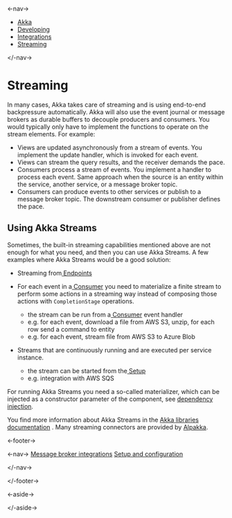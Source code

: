 

<-nav->

- [  Akka](../index.html)
- [  Developing](index.html)
- [  Integrations](integrations/index.html)
- [  Streaming](streaming.html)



</-nav->



# Streaming

In many cases, Akka takes care of streaming and is using end-to-end backpressure automatically. Akka will also use the event journal or message brokers as durable buffers to decouple producers and consumers. You would typically only have to implement the functions to operate on the stream elements. For example:

- Views are updated asynchronously from a stream of events. You implement the update handler, which is invoked for each event.
- Views can stream the query results, and the receiver demands the pace.
- Consumers process a stream of events. You implement a handler to process each event. Same approach when the source is an entity within the service, another service, or a message broker topic.
- Consumers can produce events to other services or publish to a message broker topic. The downstream consumer or publisher defines the pace.

## [](about:blank#_using_akka_streams) Using Akka Streams

Sometimes, the built-in streaming capabilities mentioned above are not enough for what you need, and then you can use Akka Streams. A few examples where Akka Streams would be a good solution:

- Streaming from[  Endpoints](http-endpoints.html#_advanced_http_requests_and_responses)
- For each event in a[  Consumer](consuming-producing.html)   you need to materialize a finite stream to perform some actions in a streaming way instead of composing those actions with `CompletionStage`   operations.  

  - the stream can be run from a[    Consumer](consuming-producing.html)     event handler
  - e.g. for each event, download a file from AWS S3, unzip, for each row send a command to entity
  - e.g. for each event, stream file from AWS S3 to Azure Blob
- Streams that are continuously running and are executed per service instance.  

  - the stream can be started from the[    Setup](setup-and-dependency-injection.html#_service_lifecycle)
  - e.g. integration with AWS SQS

For running Akka Streams you need a so-called materializer, which can be injected as a constructor parameter of the component, see [dependency injection](setup-and-dependency-injection.html#_dependency_injection).

You find more information about Akka Streams in the [Akka libraries documentation](https://doc.akka.io/libraries/akka-core/current/stream/stream-introduction.html) . Many streaming connectors are provided by [Alpakka](https://doc.akka.io/libraries/alpakka/current/).



<-footer->


<-nav->
[Message broker integrations](message-brokers.html) [Setup and configuration](setup-and-configuration/index.html)

</-nav->


</-footer->


<-aside->


</-aside->
